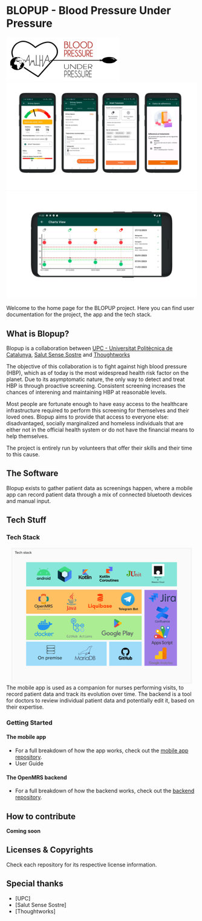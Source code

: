 # BLOPUP - Blood Pressure Under Pressure

<img src='https://github.com/BLOPUP-UPC/.github/blob/977801e3f7b7a30efc46433c286b3c2c9bf6134d/profile/blopup-logo.png' width=300>

<img alt="Four screens from the Blopup Android app" src="https://github.com/BLOPUP-UPC/.github/blob/d9598022e179b5c5bc0cf269a8decb3a2dfa0562/profile/cs_inline_blopup_revamp1.png" />
<img alt="A landscape view of the patient graph from the Blopup Android app" src="https://github.com/BLOPUP-UPC/.github/blob/87eedd9e7952f7cd1603bff84e6e46d7519f0be6/profile/cs_inline_blopup_revamp2.png" />

Welcome to the home page for the BLOPUP project. Here you can find user documentation for the project, the app and the tech stack.

## What is Blopup?
Blopup is a collaboration between [UPC - Universitat Politècnica de Catalunya](https://www.upc.edu/ca), [Salut Sense Sostre](https://salutsensesostre.org/) and [Thoughtworks](https://thoughtworks.com)

The objective of this collaboration is to fight against high blood pressure (HBP), which as of today is the most widespread health risk factor on the planet. Due to its asymptomatic nature, the only way to detect and treat HBP is through proactive screening. Consistent screening increases the chances of interening and maintaining HBP at reasonable levels.

Most people are fortunate enough to have easy access to the healthcare infrastructure required to perform this screening for themselves and their loved ones. Blopup aims to provide that access to everyone else: disadvantaged, socially marginalized and homeless individuals that are either not in the official health system or do not have the financial means to help themselves.

The project is entirely run by volunteers that offer their skills and their time to this cause.

## The Software
Blopup exists to gather patient data as screenings happen, where a mobile app can record patient data through a mix of connected bluetooth devices and manual input.

## Tech Stuff

### Tech Stack
<img style="display:block; margin:0 auto" src='https://github.com/BLOPUP-UPC/.github/blob/b1f2cfadf62ebcc71831db4f5c482c5a8992a2d2/profile/tech-stack.png' width=480>
The mobile app is used as a companion for nurses performing visits, to record patient data and track its evolution over time. The backend is a tool for doctors to review individual patient data and potentially edit it, based on their expertise.

### Getting Started

#### The mobile app
- For a full breakdown of how the app works, check out the [mobile app repository](). 
- User Guide

#### The OpenMRS backend
- For a full breakdown of how the backend works, check out the [backend repository]().

## How to contribute
**Coming soon**

## Licenses & Copyrights
Check each repository for its respective license information.

## Special thanks
- [UPC]
- [Salut Sense Sostre]
- [Thoughtworks]